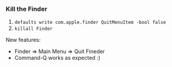 ### Kill the Finder

1. `defaults write com.apple.finder QuitMenuItem -bool false`
2. `killall Finder`

New features:
  - Finder => Main Menu => Quit Fineder
  - Command-Q works as expected :)
